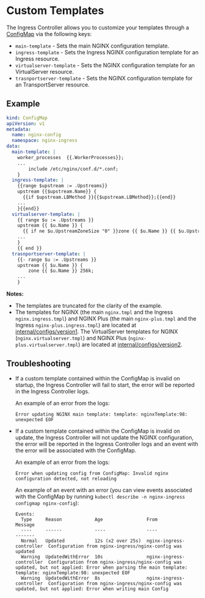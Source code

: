 # Custom Templates

The Ingress Controller allows you to customize your templates through a
[ConfigMap](https://docs.nginx.com/nginx-ingress-controller/configuration/global-configuration/configmap-resource/#snippets-and-custom-templates)
via the following keys:

- `main-template` - Sets the main NGINX configuration template.
- `ingress-template` - Sets the Ingress NGINX configuration template for an Ingress resource.
- `virtualserver-template` - Sets the NGINX configuration template for an VirtualServer resource.
- `trasnportserver-template` - Sets the NGINX configuration template for an TransportServer resource.

## Example

```yaml
kind: ConfigMap
apiVersion: v1
metadata:
  name: nginx-config
  namespace: nginx-ingress
data:
  main-template: |
    worker_processes  {{.WorkerProcesses}};
    ...
        include /etc/nginx/conf.d/*.conf;
    }
  ingress-template: |
    {{range $upstream := .Upstreams}}
    upstream {{$upstream.Name}} {
      {{if $upstream.LBMethod }}{{$upstream.LBMethod}};{{end}}
    ...
    }{{end}}
  virtualserver-template: |
    {{ range $u := .Upstreams }}
    upstream {{ $u.Name }} {
      {{ if ne $u.UpstreamZoneSize "0" }}zone {{ $u.Name }} {{ $u.UpstreamZoneSize }};{{ end }}
    ...
    }
    {{ end }}
  trasnportserver-template: |
    {{- range $u := .Upstreams }}
    upstream {{ $u.Name }} {
        zone {{ $u.Name }} 256k;
    ...
    }
```

**Notes:**

- The templates are truncated for the clarity of the example.
- The templates for NGINX (the main `nginx.tmpl` and the Ingress `nginx.ingress.tmpl`) and NGINX Plus (the main
  `nginx-plus.tmpl` and the Ingress `nginx-plus.ingress.tmpl`) are located at
  [internal/configs/version1](../../../internal/configs/version1/). The VirtualServer templates for NGINX
  (`nginx.virtualserver.tmpl`) and NGINX Plus (`nginx-plus.virtualserver.tmpl`) are located at
  [internal/configs/version2](../../../internal/configs/version2/).

## Troubleshooting

- If a custom template contained within the ConfigMap is invalid on startup, the Ingress Controller will fail to start,
  the error will be reported in the Ingress Controller logs.

    An example of an error from the logs:

    ```text
    Error updating NGINX main template: template: nginxTemplate:98: unexpected EOF
    ```

- If a custom template contained within the ConfigMap is invalid on update, the Ingress Controller will not update the
  NGINX configuration, the error will be reported in the Ingress Controller logs and an event with the error will be
  associated with the ConfigMap.

    An example of an error from the logs:

    ```text
    Error when updating config from ConfigMap: Invalid nginx configuration detected, not reloading
    ```

  An example of an event with an error (you can view events associated with the ConfigMap by running `kubectl describe
  -n nginx-ingress configmap nginx-config`):

    ```text
    Events:
      Type     Reason            Age                From                      Message
      ----     ------            ----               ----                      -------
      Normal   Updated           12s (x2 over 25s)  nginx-ingress-controller  Configuration from nginx-ingress/nginx-config was updated
      Warning  UpdatedWithError  10s                nginx-ingress-controller  Configuration from nginx-ingress/nginx-config was updated, but not applied: Error when parsing the main template: template: nginxTemplate:98: unexpected EOF
      Warning  UpdatedWithError  8s                 nginx-ingress-controller  Configuration from nginx-ingress/nginx-config was updated, but not applied: Error when writing main Config
    ```

